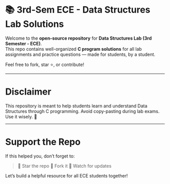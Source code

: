 # 📚 3rd-Sem ECE - Data Structures Lab Solutions

Welcome to the **open-source repository** for **Data Structures Lab (3rd Semester - ECE)**.  
This repo contains well-organized **C program solutions** for all lab assignments and practice questions — made for students, by a student.  

Feel free to fork, star ⭐, or contribute!

---

# Disclaimer

This repository is meant to help students learn and understand Data Structures through C programming.
Avoid copy-pasting during lab exams. Use it wisely. 🙏

---

# Support the Repo

If this helped you, don’t forget to:
>🌟 Star the repo
>🍴 Fork it
>🔔 Watch for updates

Let’s build a helpful resource for all ECE students together!

